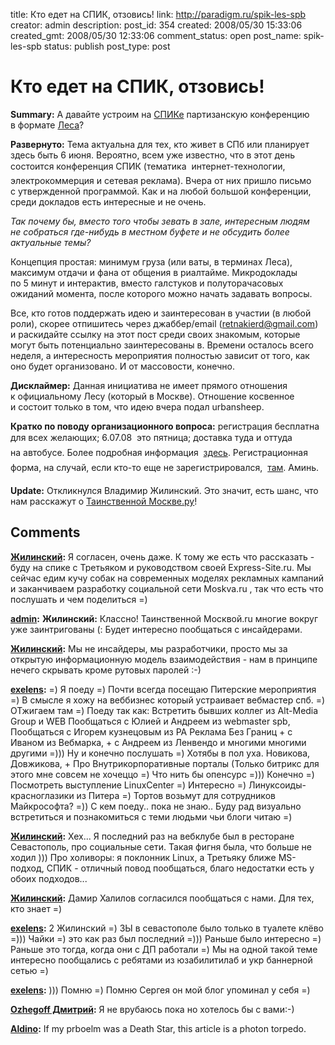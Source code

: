 title: Кто едет на СПИК, отзовись!
link: http://paradigm.ru/spik-les-spb
creator: admin
description: 
post_id: 354
created: 2008/05/30 15:33:06
created_gmt: 2008/05/30 12:33:06
comment_status: open
post_name: spik-les-spb
status: publish
post_type: post

# Кто едет на СПИК, отзовись!

**Summary:** А давайте устроим на [СПИКе](http://sp-ic.ru/) партизанскую конференцию в формате [Леса](http://partyconf.ru/)?

**Развернуто:** Тема актуальна для тех, кто живет в СПб или планирует здесь быть 6 июня. Вероятно, всем уже известно, что в этот день состоится конференция СПИК (тематика  интернет-технологии, электрокоммерция и сетевая реклама). Вчера от них пришло письмо с утвержденной программой. Как и на любой большой конференции, среди докладов есть интересные и не очень.

_Так почему бы, вместо того чтобы зевать в зале, интересным людям не собраться где-нибудь в местном буфете и не обсудить более актуальные темы?_

Концепция простая: минимум груза (или ваты, в терминах Леса), максимум отдачи и фана от общения в риалтайме. Микродоклады по 5 минут и интерактив, вместо галстуков и полуторачасовых ожиданий момента, после которого можно начать задавать вопросы.

Все, кто готов поддержать идею и заинтересован в участии (в любой роли), скорее отпишитесь через джаббер/email (retnakierd@gmail.com) и раскидайте ссылку на этот пост среди своих знакомым, которые могут быть потенциально заинтересованы в. Времени осталось всего неделя, а интересность мероприятия полностью зависит от того, как оно будет организовано. И от массовости, конечно.

**Дисклаймер:** Данная инициатива не имеет прямого отношения к официальному Лесу (который в Москве). Отношение косвенное и состоит только в том, что идею вчера подал urbansheep.

**Кратко по поводу организационного вопроса:** регистрация бесплатна для всех желающих; 6.07.08  это пятница; доставка туда и оттуда на автобусе. Более подробная информация  [здесь](http://www.sp-ik.ru/). Регистрационная форма, на случай, если кто-то еще не зарегистрировался,  [там](http://www.sp-ik.ru/registration/2008/regform.php?WEB_FORM_ID=27). Аминь.

**Update:** Откликнулся Владимир Жилинский. Это значит, есть шанс, что нам расскажут о [Таинственной Москве.ру](http://zhilinsky.ru/2008/05/30/moskva/)!

## Comments

**[Жилинский](#825 "2008/05/30 16:07:59"):** Я согласен, очень даже. К тому же есть что рассказать - буду на спике с Третьяком и руководством своей Express-Site.ru. Мы сейчас едим кучу собак на современных моделях рекламных кампаний и заканчиваем разработку социальной сети Moskva.ru , так что есть что послушать и чем поделиться =)

**[admin](#826 "2008/05/30 16:49:50"):** **Жилинский:** Классно! Таинственной Москвой.ru многие вокруг уже заинтригованы (: Будет интересно пообщаться с инсайдерами.

**[Жилинский](#827 "2008/05/30 16:59:03"):** Мы не инсайдеры, мы разработчики, просто мы за открытую информационную модель взаимодействия - нам в принципе нечего скрывать кроме рутовых паролей :-)

**[exelens](#835 "2008/05/31 10:47:09"):** =) Я поеду =) Почти всегда посещаю Питерские мероприятия =) В смысле я хожу на веббизнес который устраивает вебмастер спб. =) ОТжигаем там =) Поеду так как: Встретить бывших коллег из Alt-Media Group и WEB Пообщаться с Юлией и Андреем из webmaster spb, Пообщаться с Игорем кузнецовым из РА Реклама Без Границ + с Иваном из Вебмарка, + с Андреем из Ленвендо и многими многими другими =))) Ну и конечно послушать =) Хотябы в пол уха. Новикова, Довжикова, + Про Внутрикорпоративные порталы (Только битрикс для этого мне совсем не хочеццо =) Что нить бы опенсурс =))) Конечно =) Посмотреть выступление LinuxCenter =) Интересно =) Линуксоиды-красноглазики из Питера =) Тортов возьмут для сотрудников Майкрософта? =)) С кем поеду.. пока не знаю.. Буду рад визуально встретиться и познакомиться с теми людьми чьи блоги читаю =)

**[Жилинский](#836 "2008/05/31 11:54:01"):** Хех... Я последний раз на вебклубе был в ресторане Севастополь, про социальные сети. Такая фигня была, что больше не ходил ))) Про холиворы: я поклонник Linux, а Третьяку ближе MS-подход, СПИК - отличный повод пообщаться, благо недостатки есть у обоих подходов...

**[Жилинский](#837 "2008/05/31 18:47:13"):** Дамир Халилов согласился пообщаться с нами. Для тех, кто знает =)

**[exelens](#838 "2008/05/31 21:09:51"):** 2 Жилинский =) ЗЫ в севастополе было только в туалете клёво =))) Чайки =) это как раз был последний =))) Раньше было интересно =) Раньше это тогда, когда они с ДП работали =) Мы на одной такой теме интересно пообщались с ребятами из юзабилитилаб и укр баннерной сетью =)

**[exelens](#839 "2008/05/31 21:13:42"):** ))) Помню =) Помню Сергея он мой блог упоминал у себя =)

**[Ozhegoff Дмитрий](#985 "2008/06/06 10:17:12"):** Я не врубаюсь пока но хотелось бы с вами:-)

**[Aldino](#63848 "2012/02/18 15:26:17"):** If my prboelm was a Death Star, this article is a photon torpedo.

